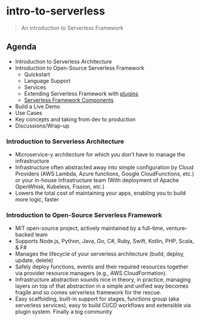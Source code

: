# intro-to-serverless
> An introduction to Serverless Framework

## Agenda

- Introduction to Serverless Architecture
- Introduction to Open-Source Serverless Framework
  - Quickstart
  - Language Support
  - Services
  - Extending Serverless Framework with [plugins](https://github.com/serverless/plugins)
  - [Serverless Framework Components](https://github.com/serverless-components)
- Build a Live Demo
- Use Cases
- Key concepts and taking from dev to production
- Discussions/Wrap-up

### Introduction to Serverless Architecture

- Microservice-y architecture for which you don't have to manage the infrastructure
- Infrastructure often abstracted away into simple configuration by Cloud Providers (AWS Lambda, Azure functions, Google CloudFunctions, etc.) or your in-house infrastructure team (With deployment of Apache OpenWhisk, Kubeless, Fission, etc.)
- Lowers the total cost of maintaining your apps, enabling you to build more logic, faster

### Introduction to Open-Source Serverless Framework

- MIT open-source project, actively maintained by a full-time, venture-backed team
- Supports Node.js, Python, Java, Go, C#, Ruby, Swift, Kotlin, PHP, Scala, & F#
- Manages the lifecycle of your serverless architecture (build, deploy, update, delete)
- Safely deploy functions, events and their required resources together via provider resource managers (e.g., AWS CloudFormation).
- Infrastructure abstraction sounds nice in theory, in practice, managing layers on top of that abstraction in a simple and unified way becomes fragile and so comes serverless framework for the rescue.
- Easy scaffolding, built-in support for stages, functions group (aka serverless services), easy to build CI/CD workflows and extensible via plugin system. Finally a big community
